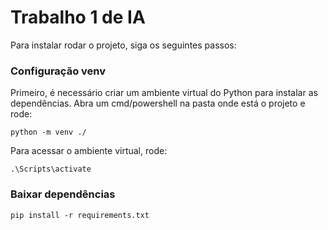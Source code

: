 # Trabalho 1 de IA
Para instalar rodar o projeto, siga os seguintes passos:

### Configuração venv
Primeiro, é necessário criar um ambiente virtual do Python para instalar as dependências. Abra um cmd/powershell na pasta onde está o projeto e rode:
	    
	python -m venv ./

Para acessar o ambiente virtual, rode:
	
	.\Scripts\activate

### Baixar dependências
	pip install -r requirements.txt

